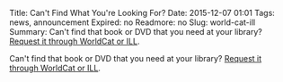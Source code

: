 Title: Can't Find What You're Looking For?
Date: 2015-12-07 01:01 
Tags: news, announcement
Expired: no 
Readmore: no
Slug: world-cat-ill
Summary: Can't find that book or DVD that you need at your library? <a href="http://libguides.bc.edu/request-materials">Request it through WorldCat or ILL</a>.

Can't find that book or DVD that you need at your library? <a href="http://libguides.bc.edu/request-materials">Request it through WorldCat or ILL</a>.


